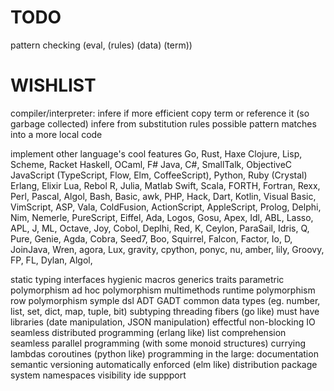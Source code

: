 # TODO

pattern checking (eval, (rules) (data) (term))

# WISHLIST

compiler/interpreter:
  infere if more efficient copy term or reference it (so garbage collected)
  infere from substitution rules possible pattern matches into a more local code

implement other language's cool features
  Go, Rust, Haxe
  Clojure, Lisp, Scheme, Racket
  Haskell, OCaml, F#
  Java, C#, SmallTalk, ObjectiveC
  JavaScript (TypeScript, Flow, Elm, CoffeeScript), Python, Ruby (Crystal)
  Erlang, Elixir
  Lua, Rebol
  R, Julia, Matlab
  Swift, Scala, FORTH, Fortran, Rexx, Perl, Pascal, Algol, Bash, Basic, awk, PHP, Hack, Dart, Kotlin,
  Visual Basic, VimScript, ASP, Vala, ColdFusion, ActionScript, AppleScript, Prolog, Delphi, Nim, Nemerle,
  PureScript, Eiffel, Ada, Logos, Gosu, Apex, Idl, ABL, Lasso, APL, J, ML, Octave, Joy, Cobol, Deplhi, Red, K,
  Ceylon, ParaSail, Idris, Q, Pure, Genie, Agda, Cobra, Seed7, Boo, Squirrel, Falcon, Factor, Io, D, JoinJava,
  Wren, agora, Lux, gravity, cpython, ponyc, nu, amber, lily, Groovy, FP, FL, Dylan, Algol,


static typing
interfaces
hygienic macros
generics
traits
parametric polymorphism
ad hoc polymorphism
multimethods
runtime polymorphism
row polymorphism
symple dsl
ADT
GADT
common data types (eg. number, list, set, dict, map, tuple, bit)
subtyping
threading fibers (go like)
must have libraries (date manipulation, JSON manipulation)
effectful non-blocking IO
seamless distributed programming (erlang like)
list comprehension
seamless parallel programming (with some monoid structures)
currying
lambdas
coroutines (python like)
programming in the large:
  documentation
  semantic versioning automatically enforced (elm like)
  distribution
  package system
  namespaces
  visibility
ide suppport
